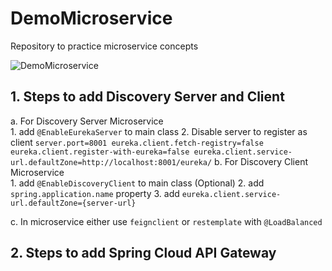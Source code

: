 # DemoMicroservice
Repository to practice microservice concepts


![DemoMicroservice](https://user-images.githubusercontent.com/67855380/169711152-689c9f5c-4463-4649-8f1e-f36a67b8886a.jpg)

## 1. Steps to add Discovery Server and Client

a. For Discovery Server Microservice 	
	1. add `@EnableEurekaServer` to main class
	2. Disable server to register as client 
		```
			server.port=8001
			eureka.client.fetch-registry=false
			eureka.client.register-with-eureka=false
			eureka.client.service-url.defaultZone=http://localhost:8001/eureka/
		``` 
b. For Discovery Client Microservice 		
	1. add `@EnableDiscoveryClient` to main class (Optional)
	2. add `spring.application.name` property
	3. add `eureka.client.service-url.defaultZone={server-url}`

c. In microservice either use `feignclient` or `restemplate` with `@LoadBalanced`

## 2. Steps to add Spring Cloud API Gateway
